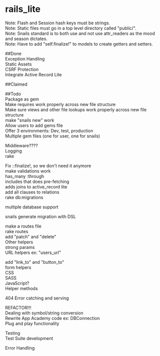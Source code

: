 # rails_lite

Note: Flash and Session hash keys must be strings.  
Note: Static files must go in a top level directory called "public/".  
Note: Snails standard is to both use and not use attr_readers as the mood and season dictates.  
Note: Have to add "self.finalize!" to models to create getters and setters.  

##Done  
Exception Handling  
Static Assets  
CSRF Protection    
Integrate Active Record Lite  

##Claimed  

##Todo  
Package as gem  
Make requires work properly across new file structure  
Make sure views and other file lookups work properly across new file structure  
make "snails new" work  
Allow users to add gems file  
Offer 3 environments: Dev, test, production  
Multiple gem files (one for user, one for snails)  

Middleware????  
Logging  
rake  

Fix ::finalize!, so we don't need it anymore  
make validations work  
has_many :through  
includes that does pre-fetching  
adds joins to active_record lite    
add all clauses to relations  
rake db:migrations  

multiple database support  

snails generate migration with DSL  

make a routes file  
rake routes  
add "patch" and "delete"  
Other helpers  
strong params  
URL helpers ex: "users_url"  

add "link_to" and "button_to"  
form helpers  
CSS  
SASS  
JavaScript?  
Helper methods    

404 Error catching and serving  

REFACTOR!!!  
Dealing with symbol/string conversion  
Rewrite App Academy code ex: DBConnection  
Plug and play functionality  

Testing  
Test Suite development  

Error Handling   
